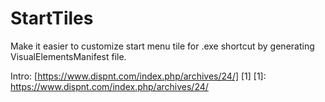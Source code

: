 # StartTiles
Make it easier to customize start menu tile for .exe shortcut by generating VisualElementsManifest file.

Intro: [https://www.dispnt.com/index.php/archives/24/] [1] 
[1]: https://www.dispnt.com/index.php/archives/24/

